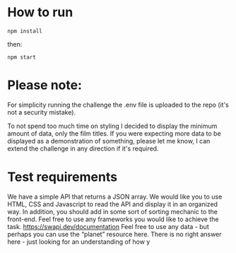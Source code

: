# How to run

```npm install```

then:

```npm start```

# Please note:
For simplicity running the challenge the .env file is uploaded to the repo (it's not a security mistake).

To not spend too much time on styling I decided to display the minimum amount of data, only the film titles. If you were expecting more data to be displayed as a demonstration of something, please let me know, I can extend the challenge in any direction if it's required.

# Test requirements

We have a simple API that returns a JSON array. We would like you to use HTML, CSS and
Javascript to read the API and display it in an organized way. In addition, you should add in
some sort of sorting mechanic to the front-end. Feel free to use any frameworks you would like
to achieve the task.
https://swapi.dev/documentation
Feel free to use any data - but perhaps you can use the “planet” resource here.
There is no right answer here - just looking for an understanding of how y
